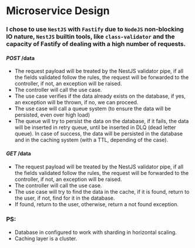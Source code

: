 # Microservice Design

### I chose to use `NestJS` with `Fastify` due to `NodeJS` non-blocking IO nature, `NestJS` builtin tools, like `class-validator` and the capacity of Fastify of dealing with a high number of requests.

#### *POST* /data

- The request payload will be treated by the NestJS validator pipe, if all the fields validated follow the rules, the request will be forwarded to the controller, if not, an exception will be raised.
- The controller will call the use case.
- The use case verifies if the data already exists on the database, if yes, an exception will be thrown, if no, we can proceed.
- The use case will call a queue system (to ensure the data will be persisted, even over high load)
- The queue will try to persist the data on the database, if it fails, the data will be inserted in retry queue, until be inserted in DLQ (dead letter queue). In case of success, the data will be persisted in the database and in the caching system (with a TTL, depending of the case).

#### *GET* /data

- The request payload will be treated by the NestJS validator pipe, if all the fields validated follow the rules, the request will be forwarded to the controller, if not, an exception will be raised.
- The controller will call the use case.
- The use case will try to find the data in the cache, if it is found, return to the user, if not, find for it in the database.
- If found, return to the user, otherwise, return a not found exception.

### PS:

- Database in configured to work with sharding in horizontal scaling.
- Caching layer is a cluster.